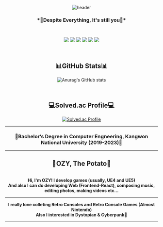 <div align="center">

![header](https://capsule-render.vercel.app/api?type=soft&text=TRY%20SAY%20"HELLO%20OZY"&animation=twinkling&color=gradient)
  
<h3>*💖Despite Everything, It's still you💖*</h3>
  
<br>

<img src="https://img.shields.io/badge/Unreal4-0E1128?style=for-the-badge&logo=unrealengine&logoColor=white"> <img src="https://img.shields.io/badge/Unreal5-0E1128?style=for-the-badge&logo=unrealengine&logoColor=white"> <img src="https://img.shields.io/badge/Unity-000000?style=for-the-badge&logo=unity&logoColor=white">
<img src="https://img.shields.io/badge/Figma-F24E1E?style=for-the-badge&logo=figma&logoColor=white"> <img src="https://img.shields.io/badge/Photoshop-31A8FF?style=for-the-badge&logo=adobephotoshop&logoColor=white"> <img src="https://img.shields.io/badge/React-61DAFB?style=for-the-badge&logo=react&logoColor=white">

<br>

<h2>📊GitHub Stats📊</h2>

![Anurag's GitHub stats](https://github-readme-stats.vercel.app/api?username=OGYWORLD&show_icons=true&theme=radical)

<br>

<h2>💻Solved.ac Profile💻</h2>

[![Solved.ac Profile](http://mazassumnida.wtf/api/generate_badge?boj=ogy1004)](https://solved.ac/ogy1004/)

<hr/>

<h3>🥔Bachelor’s Degree in Computer Engneering, Kangwon National University (2019-2023)🥔</h3>

<hr/>

<h2>🤔OZY, The Potato🤔 </h2>
<br>
<b>Hi, I'm OZY! I develop games (usually, UE4 and UE5)</b>
<br>
<b>And also I can do developing Web (Frontend-React), composing music, editing photos, making videos etc...</b>

<hr/>

<b>I really love colleting Retro Consoles and Retro Console Games (Almost Nintendo)</b>
<br>
<b>Also I interested in Dystopian & Cyberpunk🌃</b>

<hr/>

</div>
